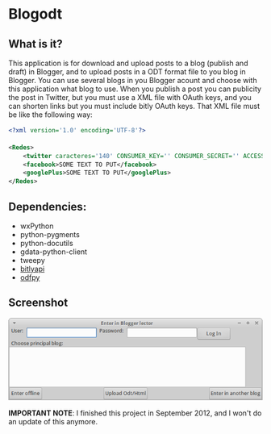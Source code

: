 # Blogodt
## What is it?
This application is for download and upload posts to a blog (publish and draft) in Blogger, and to upload posts in a ODT format file to you blog in Blogger. You can use several blogs in you Blogger acount and choose with this application what blog to use. When you publish a post you can publicity the post in Twitter, but you must use a XML file with OAuth keys, and you can shorten links but you must include bitly OAuth keys. That XML file must be like the following way:

```XML
<?xml version='1.0' encoding='UTF-8'?>

<Redes>
    <twitter caracteres='140' CONSUMER_KEY='' CONSUMER_SECRET='' ACCESS_KEY='' ACCESS_SECRET='' BIT_LY_USERNAME='' BIT_LY_API_KEY=''>SOME TEXT TO PUT</twitter>
    <facebook>SOME TEXT TO PUT</facebook>
    <googlePlus>SOME TEXT TO PUT</googlePlus>
</Redes>
```

## Dependencies:
- wxPython
- python-pygments
- python-docutils
- gdata-python-client
- tweepy
- [bitlyapi](https://github.com/bitly/bitly-api-python)
- [odfpy](https://github.com/eea/odfpy)


## Screenshot
![Capture1](https://raw.githubusercontent.com/sermmor/Blogodt/master/Capture.png)

**IMPORTANT NOTE**: I finished this project in September 2012, and I won't do an update of this anymore.
